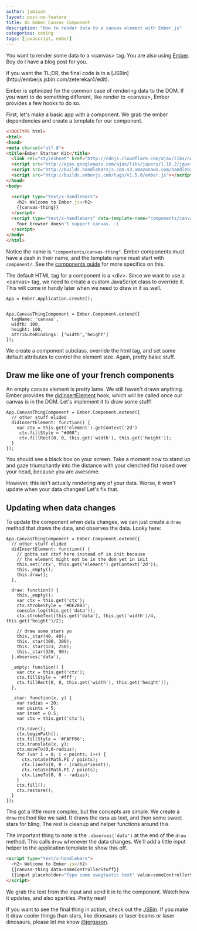 ```yaml
---
author: jamison
layout: post-no-feature
title: An Ember Canvas Component
description: "How to render data to a canvas element with Ember.js"
categories: coding
tags: [javascript, ember]
---
```


You want to render some data to a &lt;canvas&gt; tag. You are also using
[Ember](http://emberjs.com/). Boy do I have a blog post for you.

<aside>If you want the TL;DR, the final code is in a [JSBin](http://emberjs.jsbin.com/zetereka/4/edit).</aside>

Ember is optimized for the common case of rendering data to the DOM. If you
want to do something different, like render to &lt;canvas&gt;, Ember provides
a few hooks to do so.

First, let's make a basic app with a component. We grab the ember dependencies
and create a template for our component.


```html
<!DOCTYPE html>
<html>
<head>
<meta charset="utf-8">
<title>Ember Starter Kit</title>
  <link rel="stylesheet" href="http://cdnjs.cloudflare.com/ajax/libs/normalize/2.1.0/normalize.css">
  <script src="http://ajax.googleapis.com/ajax/libs/jquery/1.10.2/jquery.min.js"></script>
  <script src="http://builds.handlebarsjs.com.s3.amazonaws.com/handlebars-v1.3.0.js"></script>
  <script src="http://builds.emberjs.com/tags/v1.5.0/ember.js"></script>
</head>
<body>

  <script type="text/x-handlebars">
    <h2> Welcome to Ember.js</h2>
    {{canvas-thing}}
  </script>
  <script type="text/x-handlebars" data-template-name="components/canvas-thing">
    Your browser doesn't support canvas. :(
  </script>
</body>
</html>
```


Notice the name is `"compontents/canvas-thing"`. Ember components must have a
dash in their name, and the template name must start with `component/`. See
the [components guide](http://emberjs.com/guides/components/defining-a-component/) for
more specifics on this.

The default HTML tag for a component is a &lt;div&gt;. Since we want to use a
&lt;canvas&gt; tag, we need to create a custom JavaScript class to override it.
This will come in handy later when we need to draw in it as well.

```
App = Ember.Application.create();


App.CanvasThingComponent = Ember.Component.extend({
  tagName: 'canvas',
  width: 100,
  height: 100,
  attributeBindings: ['width','height']
});
```

We create a component subclass, override the html tag, and set some default
attributes to control the element size. Again, pretty basic stuff.


## Draw me like one of your french components

An empty canvas element is pretty lame. We still haven't drawn anything. Ember
provides the [didInsertElement](https://github.com/emberjs/ember.js/blob/d6c3366c84d3bc793c12dd98aec65dd4a9437ca9/packages_es6/ember-views/lib/views/view.js#L1760)
hook, which will be called once our canvas is in the DOM. Let's implement it
to draw some stuff!


```
App.CanvasThingComponent = Ember.Component.extend({
  // other stuff elided
  didInsertElement: function() {
    var ctx = this.get('element').getContext('2d')
     ctx.fillStyle = "#000";
     ctx.fillRect(0, 0, this.get('width'), this.get('height'));
  }
});
```


You should see a black box on your screen. Take a moment now to stand up and
gaze triumphantly into the distance with your clenched fist raised over your
head, because you are awesome.


However, this isn't actually rendering any of your data. Worse, it won't update
when your data changes! Let's fix that.

## Updating when data changes

To update the component when data changes, we can just create a `draw` method
that draws the data, and observes the data. Looky here:

```
App.CanvasThingComponent = Ember.Component.extend({
  // other stuff elided
  didInsertElement: function() {
    // gotta set ctxf here instead of in init because
    // the element might not be in the dom yet in init
    this.set('ctx', this.get('element').getContext('2d'));
    this._empty();
    this.draw();
  },

  draw: function() {
    this._empty();
    var ctx = this.get('ctx');
    ctx.strokeStyle = '#DE28B3';
    console.log(this.get('data'));
    ctx.strokeText(this.get('data'), this.get('width')/4, this.get('height')/2);

    // draw some stars yo
    this._star(40, 40);
    this._star(300, 300);
    this._star(123, 250);
    this._star(320, 90);
  }.observes('data'),

  _empty: function() {
    var ctx = this.get('ctx');
    ctx.fillStyle = '#fff';
    ctx.fillRect(0, 0, this.get('width'), this.get('height'));
  },

  _star: function(x, y) {
    var radius = 20;
    var points = 5;
    var inset = 0.5;
    var ctx = this.get('ctx');

    ctx.save();
    ctx.beginPath();
    ctx.fillStyle = '#FAFF66';
    ctx.translate(x, y);
    ctx.moveTo(0,0-radius);
    for (var i = 0; i < points; i++) {
      ctx.rotate(Math.PI / points);
      ctx.lineTo(0, 0 - (radius*inset));
      ctx.rotate(Math.PI / points);
      ctx.lineTo(0, 0 - radius);
    }
    ctx.fill();
    ctx.restore();
  }
});
```

This got a little more complex, but the concepts are simple. We create a `draw`
method like we said. It draws the `data` as text, and then some sweet stars
for bling. The rest is cleanup and helper functions around this.

The important thing to note is the `.observes('data')` at the end of the `draw`
method. This calls `draw` whenever the data changes. We'll add a little input
helper to the application template to show this off.


```html
<script type="text/x-handlebars">
  <h2> Welcome to Ember.js</h2>
  {{canvas-thing data=someControllerStuff}}
  {{input placeholder="Type some swagtastic text" value=someControllerStuff}}
</script>
```

We grab the text from the input and send it in to the component. Watch how
it updates, and also sparkles. Pretty neat!

If you want to see the final thing in action, check out the
[JSBin](http://emberjs.jsbin.com/zetereka/4/edit). If you make it draw cooler
things than stars, like dinosaurs or laser beams or laser dinosaurs, please
let me know [@jergason](https://twitter.com/jergason).
